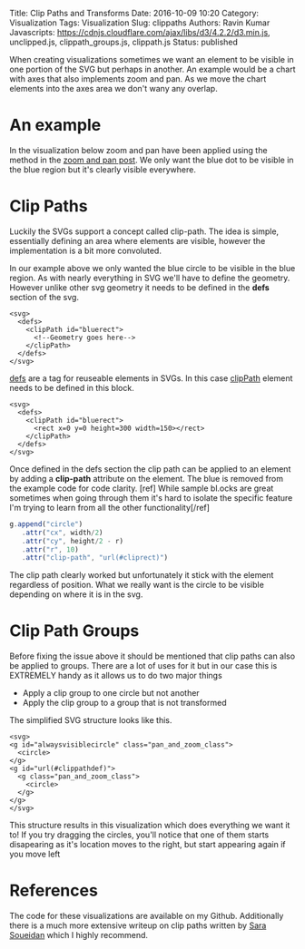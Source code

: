 Title: Clip Paths and Transforms
Date: 2016-10-09 10:20
Category: Visualization
Tags: Visualization
Slug: clippaths 
Authors: Ravin Kumar
Javascripts: https://cdnjs.cloudflare.com/ajax/libs/d3/4.2.2/d3.min.js, unclipped.js, clippath_groups.js, clippath.js
Status: published

When creating visualizations sometimes we want an element to be visible 
in one portion of the SVG but perhaps in another. An example would be a chart
with axes that also implements zoom and pan. As we move the chart elements
into the axes area we don't wany any overlap.

# An example
In the visualization below zoom and pan have been applied using the method in
the [zoom and pan post]({filename}ImplementingD3Zoom.md). We only want the blue
dot to be visible in the blue region but it's clearly visible everywhere.

<div id="unclipped"></div>

# Clip Paths
Luckily the SVGs support a concept called clip-path. The idea is simple,
essentially defining an area where elements are visible, however the implementation
is a bit more convoluted.  
  
In our example above we only wanted the blue circle to be visible in the blue 
region. As with nearly everything in SVG we'll have to define the geometry.
However unlike other svg geometry it needs to be defined in the **defs**
section of the svg.
```SVG
<svg>
  <defs>
    <clipPath id="bluerect">
      <!--Geometry goes here-->
    </clipPath>
  </defs> 
</svg>
```

[defs](https://developer.mozilla.org/en-US/docs/Web/SVG/Element/defs)
are a tag for reuseable elements in SVGs. In this case 
[clipPath](https://developer.mozilla.org/en-US/docs/Web/SVG/Element/clipPath)
element needs to be defined in this block.


```SVG
<svg>
  <defs>
    <clipPath id="bluerect">
      <rect x=0 y=0 height=300 width=150></rect>
    </clipPath>
  </defs> 
</svg>
```

Once defined in the defs section the clip path can be applied to an element
by adding a **clip-path** attribute on the element. The blue is removed
from the example code for code clarity. 
[ref] While sample bl.ocks are great sometimes when going through them
it's hard to isolate the specific feature I'm trying to learn
from all the other functionality[/ref]

```javascript
g.append("circle")
   .attr("cx", width/2)
   .attr("cy", height/2 - r)
   .attr("r", 10)
   .attr("clip-path", "url(#cliprect)")
```

<div id="staticclipped"></div>
The clip path clearly worked but unfortunately it stick with the element
regardless of position. What we really want is the circle to be visible
depending on where it is in the svg.

# Clip Path Groups
Before fixing the issue above it should be mentioned that clip paths 
can also be applied to groups. There are a lot of uses for it but in our 
case this is EXTREMELY handy as it allows us to do two major things

* Apply a clip group to one circle but not another
* Apply the clip group to a group that is not transformed

The simplified SVG structure looks like this.

```SVG
<svg>
<g id="alwaysvisiblecircle" class="pan_and_zoom_class">
  <circle>
</g>
<g id="url(#clippathdef)">
  <g class="pan_and_zoom_class">
    <circle>
  </g>
</g>
</svg>
```

<div id="clipped"></div>

This structure results in this visualization which does everything we want it
to! If you try dragging the circles, you'll notice that one of them starts
disapearing as it's location moves to the right, but start appearing again
if you move left

# References
The code for these visualizations are available on my Github. Additionally
there is a much more extensive writeup on clip paths written by
[Sara Soueidan](https://sarasoueidan.com/blog/css-svg-clipping/) which
I highly recommend. 



